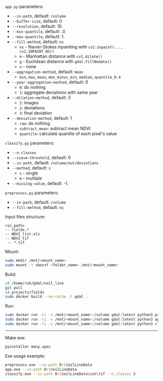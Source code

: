 `app.py` parameters:
* `--in-path`, default: `/volume`
* `--buffer-size`, default: 0
* `--resolution`, default: 10.
* `--min-quantile`, default: .0
* `--max-quantile`, default: 1.
* `--fill-method`, default: `ns`
  * `ns` - Navier-Stokes inpainting with `cv2.inpaint(..., cv2.INPAINT_NS))`
  * `m` - Manhattan distance with `cv2.dilate()`
  * `g` - Euclidean distance with `gdal.FillNodata()`
  * `n` - none
* `--aggregation-method`, default: `mean`
  * `min`, `max`, `mean`, `max_minus_min`, `median`, `quantile_0.4`
* `--year-aggregation-method`, default: 0
  * `0`: do nothing
  * `1`: aggregate deviations with same year
* `--dilation-method`, default: 3
  * `1`: images
  * `2`: deviations
  * `3`: final deviation
* `--deviation-method`, default: 1
  * `raw`: do nothing
  * `subtract_mean`: subtract mean NDVI
  * `quantile`: calculate quantile of each pixel's value

`classify.py` parameters:
* `--n-classes`
* `--sieve-threshold`, default: 0
* `--in-path`, default: `/volume/out/deviations`
* `--method`, default: `s`
  * `s` - single
  * `m` - multiple
* `--missing-value`, default: -1.

`preprocess.py` parameters:
* `--in-path`, default: `/volume`
* `--fill-method`, default: `ns`

Input files structure:
```
<in_path>
-- fields.*
-- NDVI_list.xls
-- NDVI_tif
 -- *.tif
```

Mount:
```bash
sudo mkdir /mnt/<mount_name>
sudo mount -t vboxsf <folder_name> /mnt/<mount_name>
```

Build:
```bash
cd /home/ruh/gdal/soil_line
git pull
cd projects/fields
sudo docker build --no-cache -t gdal .
```

Run:
```bash
sudo docker run -ti -v /mnt/<mount_name>:/volume gdal:latest python3 preprocess.py --fill-method g
sudo docker run -ti -v /mnt/<mount_name>:/volume gdal:latest python3 app.py --buffer-size 3
sudo docker run -ti -v /mnt/<mount_name>:/volume gdal:latest python3 classify.py --n-classes 3
```

-------


Make exe:
```bash
pyinstaller many.spec
```

Exe usage example:
```bash
preprocess.exe --in-path D:\SoilLineData
app.exe --in-path D:\SoilLineData
classify.exe --in-path D:\SoilLineData\out\tif --n_classes 3
```